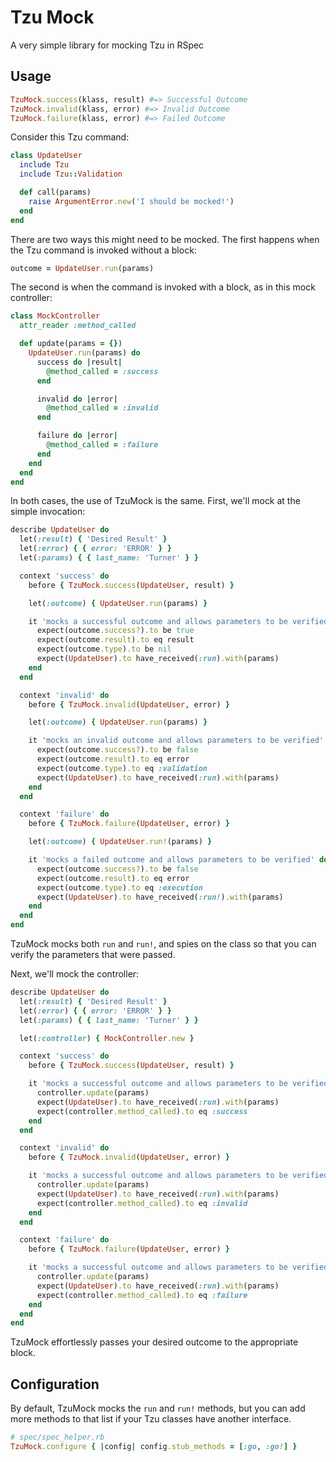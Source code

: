 # Tzu Mock

A very simple library for mocking Tzu in RSpec

## Usage

```ruby
TzuMock.success(klass, result) #=> Successful Outcome
TzuMock.invalid(klass, error) #=> Invalid Outcome
TzuMock.failure(klass, error) #=> Failed Outcome
```

Consider this Tzu command:

```ruby
class UpdateUser
  include Tzu
  include Tzu::Validation

  def call(params)
    raise ArgumentError.new('I should be mocked!')
  end
end
```

There are two ways this might need to be mocked. The first happens when the Tzu command is invoked without a block:
```ruby
outcome = UpdateUser.run(params)
```

The second is when the command is invoked with a block, as in this mock controller:
```ruby
class MockController
  attr_reader :method_called

  def update(params = {})
    UpdateUser.run(params) do
      success do |result|
        @method_called = :success
      end

      invalid do |error|
        @method_called = :invalid
      end

      failure do |error|
        @method_called = :failure
      end
    end
  end
end
```

In both cases, the use of TzuMock is the same. First, we'll mock at the simple invocation:
```ruby
describe UpdateUser do
  let(:result) { 'Desired Result' }
  let(:error) { { error: 'ERROR' } }
  let(:params) { { last_name: 'Turner' } }

  context 'success' do
    before { TzuMock.success(UpdateUser, result) }

    let(:outcome) { UpdateUser.run(params) }

    it 'mocks a successful outcome and allows parameters to be verified' do
      expect(outcome.success?).to be true
      expect(outcome.result).to eq result
      expect(outcome.type).to be nil
      expect(UpdateUser).to have_received(:run).with(params)
    end
  end

  context 'invalid' do
    before { TzuMock.invalid(UpdateUser, error) }

    let(:outcome) { UpdateUser.run(params) }

    it 'mocks an invalid outcome and allows parameters to be verified' do
      expect(outcome.success?).to be false
      expect(outcome.result).to eq error
      expect(outcome.type).to eq :validation
      expect(UpdateUser).to have_received(:run).with(params)
    end
  end

  context 'failure' do
    before { TzuMock.failure(UpdateUser, error) }

    let(:outcome) { UpdateUser.run!(params) }

    it 'mocks a failed outcome and allows parameters to be verified' do
      expect(outcome.success?).to be false
      expect(outcome.result).to eq error
      expect(outcome.type).to eq :execution
      expect(UpdateUser).to have_received(:run!).with(params)
    end
  end
end
```

TzuMock mocks both `run` and `run!`, and spies on the class so that you can verify the parameters that were passed.

Next, we'll mock the controller:
```ruby
describe UpdateUser do
  let(:result) { 'Desired Result' }
  let(:error) { { error: 'ERROR' } }
  let(:params) { { last_name: 'Turner' } }

  let(:controller) { MockController.new }

  context 'success' do
    before { TzuMock.success(UpdateUser, result) }

    it 'mocks a successful outcome and allows parameters to be verified' do
      controller.update(params)
      expect(UpdateUser).to have_received(:run).with(params)
      expect(controller.method_called).to eq :success
    end
  end

  context 'invalid' do
    before { TzuMock.invalid(UpdateUser, error) }

    it 'mocks a successful outcome and allows parameters to be verified' do
      controller.update(params)
      expect(UpdateUser).to have_received(:run).with(params)
      expect(controller.method_called).to eq :invalid
    end
  end

  context 'failure' do
    before { TzuMock.failure(UpdateUser, error) }

    it 'mocks a successful outcome and allows parameters to be verified' do
      controller.update(params)
      expect(UpdateUser).to have_received(:run).with(params)
      expect(controller.method_called).to eq :failure
    end
  end
end
```

TzuMock effortlessly passes your desired outcome to the appropriate block.

## Configuration

By default, TzuMock mocks the `run` and `run!` methods, 
but you can add more methods to that list if your Tzu classes have another interface.

```ruby
# spec/spec_helper.rb
TzuMock.configure { |config| config.stub_methods = [:go, :go!] }
```

